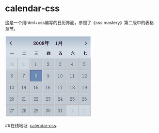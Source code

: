 calendar-css
===

这是一个用html+css编写的日历界面，参照了《css mastery》第二版中的表格章节。

<img src="img/calendar-css.png">

##在线地址.
[calendar-css](https://ljy1017010.github.io/calendar-css/).



